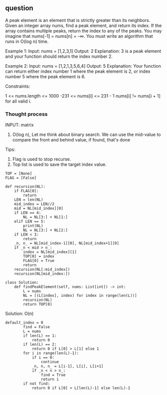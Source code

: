 ## question
A peak element is an element that is strictly greater than its neighbors.
Given an integer array nums, find a peak element, and return its index. If the array contains multiple peaks, return the index to any of the peaks.
You may imagine that nums[-1] = nums[n] = -∞.
You must write an algorithm that runs in O(log n) time.

Example 1:
Input: nums = [1,2,3,1]
Output: 2
Explanation: 3 is a peak element and your function should return the index number 2.

Example 2:
Input: nums = [1,2,1,3,5,6,4]
Output: 5
Explanation: Your function can return either index number 1 where the peak element is 2, or index number 5 where the peak element is 6.

Constraints:

1 <= nums.length <= 1000
-231 <= nums[i] <= 231 - 1
nums[i] != nums[i + 1] for all valid i.

### Thought process
INPUT: matrix

1. O(log n), Let me think about binary search. We can use the mid-value to compare the front and behind value, if found, that's done

Tips:
1. Flag is used to stop recurse.
2. Top list is used to save the target index value.


```
TOP = [None]
FLAG = [False]

def recursion(NL):
    if FLAG[0]:
        return
    LEN = len(NL) 
    mid_index = LEN//2
    mid = NL[mid_index][0]
    if LEN == 4:
        NL = NL[3:] + NL[1:]
    elif LEN == 5:
        print(NL)
        NL = NL[3:] + NL[2:]
    if LEN < 3:
        return
    _n, n_ = NL[mid_index-1][0], NL[mid_index+1][0]
    if _n < mid > n_: 
        index = NL[mid_index][1]
        TOP[0] = index
        FLAG[0] = True
        return
    recursion(NL[:mid_index])
    recursion(NL[mid_index:])

class Solution:
    def findPeakElement(self, nums: List[int]) -> int:
        L = nums
        NL = [(L[index], index) for index in range(len(L))]
        recursion(NL)
        return TOP[0]
```

Solution: O(n)
```
default_index = 0
        find = False
        L = nums
        if len(L) == 1:
            return 0
        if len(L) == 2:
            return 0 if L[0] > L[1] else 1
        for i in range(len(L)-1):
            if i == 0:
                continue
            _n, n, n_ = L[i-1], L[i], L[i+1]
            if _n < n > n_:
                find = True
                return i
        if not find:
            return 0 if L[0] > L[len(L)-1] else len(L)-1
```
